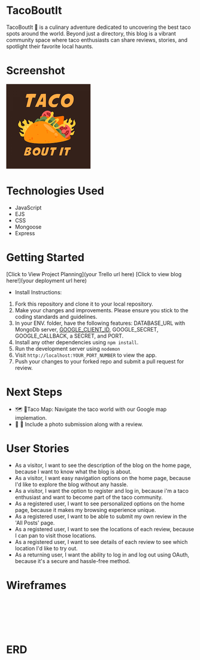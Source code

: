 # TacoBoutIt

TacoBoutIt 🌮 is a culinary adventure dedicated to uncovering the best taco spots around the world. Beyond just a directory, this blog is a vibrant community space where taco enthusiasts can share reviews, stories, and spotlight their favorite local haunts.

# Screenshot

![!\[Alt text\] (<i!\[mages/tacoboutit.png\](public/images/tacoboutit.png)>)](public/images/tacoboutit.png) 


# Technologies Used

- JavaScript
- EJS
- CSS
- Mongoose
- Express

# Getting Started

[Click to View Project Planning](your Trello url here)
[Click to view blog here!](your deployment url here)
- Install Instructions:
1. Fork this repository and clone it to your local repository.
2. Make your changes and improvements. Please ensure you stick to the coding standards and guidelines.
3. In your ENV. folder, have the following features: DATABASE_URL with MongoDb server, [GOOGLE_CLIENT_ID](https://developers.google.com/identity/protocols/oauth2), GOOGLE_SECRET, GOOGLE_CALLBACK, a SECRET, and PORT.
4. Install any other dependencies using `npm install`.
5. Run the development server using `nodemon`
6. Visit `http://localhost:YOUR_PORT_NUMBER` to view the app.
7. Push your changes to your forked repo and submit a pull request for review. 

# Next Steps

- 🗺️ 📍Taco Map: Navigate the taco world with our Google map implemation.
- 📸 🤳 Include a photo submission along with a review.

# User Stories

- As a visitor, I want to see the description of the blog on the home page, because I want to know what the blog is about.
- As a visitor, I want easy navigation options on the home page, because I'd like to explore the blog without any hassle.
- As a visitor, I want the option to register and log in, because i'm a taco enthusiast and want to become part of the taco community.
- As a registered user, I want to see personalized options on the home page, because it makes my browsing experience unique.
- As a registered user, I want to be able to submit my own review in the 'All Posts' page.
- As a registered user, I want to see the locations of each review, because I can pan to visit those locations.
- As a registered user, I want to see details of each review to see which location I'd like to try out.
- As a returning user, I want the ability to log in and log out using OAuth, because it's a secure and hassle-free method.


# Wireframes

![<img src="https://i.imgur.com/2pNNjeR.jpg">](public/images/allpostspage.png)

![<img src="https://i.imgur.com/jHI02Yh.jpg">](public/images/mainpage.png)

![<img src="https://i.imgur.com/2ZZGJOz.jpg">](public/images/oauthpage.png)



# ERD

![<img src="https://i.imgur.com/6A7jFF9.jpg">](<public/images/erd list.png>)